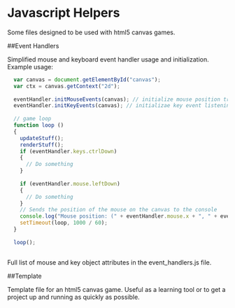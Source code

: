 Javascript Helpers
==================

Some files designed to be used with html5 canvas games.

##Event Handlers

Simplified mouse and keyboard event handler usage and initialization.
Example usage:

```javascript
  var canvas = document.getElementById("canvas");
  var ctx = canvas.getContext("2d");
  
  eventHandler.initMouseEvents(canvas); // initialize mouse position tracking and event listening
  eventHandler.initKeyEvents(canvas); // initializae key event listening
  
  // game loop
  function loop ()
  {
    updateStuff();
    renderStuff();
    if (eventHandler.keys.ctrlDown)
    {
      // Do something 
    }
    
    if (eventHandler.mouse.leftDown)
    {
      // Do something
    }
    // Sends the position of the mouse on the canvas to the console
    console.log("Mouse position: (" + eventHandler.mouse.x + ", " + eventHandler.mouse.y + ")"); 
    setTimeout(loop, 1000 / 60);
  }
  
  loop();
  
```

Full list of mouse and key object attributes in the event_handlers.js file.

##Template

Template file for an html5 canvas game. Useful as a learning tool or to get a project up and running as quickly as possible.
